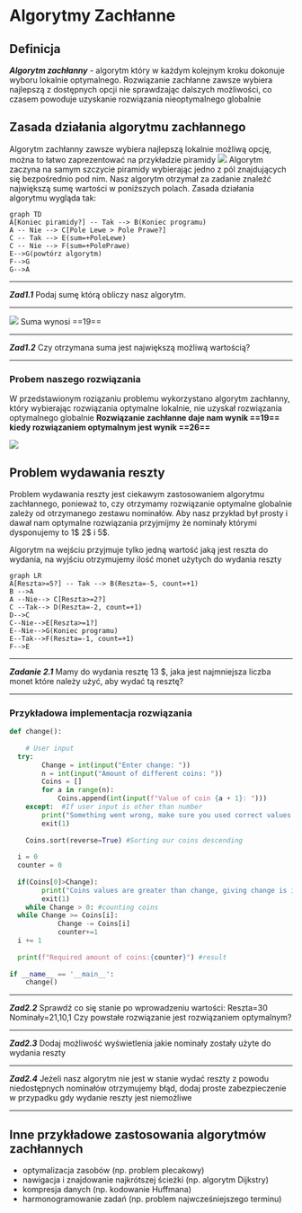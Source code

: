 ﻿# Algorytmy Zachłanne
## Definicja
***Algorytm zachłanny*** - algorytm który w każdym kolejnym kroku dokonuje wyboru lokalnie optymalnego. Rozwiązanie zachłanne zawsze wybiera najlepszą z dostępnych opcji nie sprawdzając dalszych możliwości, co czasem powoduje uzyskanie rozwiązania nieoptymalnego globalnie
## Zasada działania algorytmu zachłannego
Algorytm zachłanny zawsze wybiera najlepszą lokalnie możliwą opcję, można to łatwo zaprezentować na przykładzie piramidy
![](https://cdn.discordapp.com/attachments/1047076190063697940/1310674267008143480/1004.p1.png?ex=67461408&is=6744c288&hm=16ff1b4f54bb0ea1b17110f1693cc78062400b183d5728dbf971ec71ec52c2e6&)
Algorytm zaczyna na samym szczycie piramidy wybierając jedno z pól znajdujących się bezpośrednio pod nim. Nasz algorytm otrzymał za zadanie znaleźć największą sumę wartości w poniższych polach. Zasada działania algorytmu wygląda tak:
```mermaid
graph TD
A[Koniec piramidy?] -- Tak --> B(Koniec programu)
A -- Nie --> C[Pole Lewe > Pole Prawe?]
C -- Tak --> E(sum=+PoleLewe)
C -- Nie --> F(sum=+PolePrawe)
E-->G(powtórz algorytm)
F-->G
G-->A
```
***
***Zad1.1***
Podaj sumę którą obliczy nasz algorytm.
***
![](https://cdn.discordapp.com/attachments/1047076190063697940/1310674468229615658/1004.p6-removebg-preview.png?ex=67461438&is=6744c2b8&hm=700a1364a0eb5a7056577ca54e3e803c267be945678d300850dfefee199b2ef4&)
Suma wynosi ==19==
***
***Zad1.2***
Czy otrzymana suma jest największą możliwą wartością?
***
### Probem naszego rozwiązania
W przedstawionym roziązaniu problemu wykorzystano algorytm zachłanny, który wybierając rozwiązania optymalne lokalnie, nie uzyskał rozwiązania optymalnego globalnie
**Rozwiązanie zachłanne daje nam wynik ==19== kiedy rozwiązaniem optymalnym jest wynik ==26==**

![](https://cdn.discordapp.com/attachments/1047076190063697940/1310677103683043328/1004.p7.png?ex=674616ac&is=6744c52c&hm=4ac9b489b79b350f2bc4ec244ce77dd57cbb19d0fe93d531f2de6128f57a269c&)

## Problem wydawania reszty
Problem wydawania reszty jest ciekawym zastosowaniem algorytmu zachłannego, ponieważ to, czy otrzymamy rozwiązanie optymalne globalnie zależy od otrzymanego zestawu nominałów. Aby nasz przykład był prosty i dawał nam optymalne rozwiązania przyjmijmy że nominały którymi dysponujemy to 1$ 2$ i 5$.

Algorytm na wejściu przyjmuje tylko jedną wartość jaką jest reszta do wydania, na wyjściu otrzymujemy ilość monet użytych do wydania reszty
```mermaid
graph LR
A[Reszta>=5?] -- Tak --> B(Reszta=-5, count=+1)
B -->A
A --Nie--> C[Reszta>=2?]
C --Tak--> D(Reszta=-2, count=+1)
D-->C
C--Nie-->E[Reszta>=1?]
E--Nie-->G(Koniec programu)
E--Tak-->F(Reszta=-1, count=+1)
F-->E

```
 ***
***Zadanie 2.1***
Mamy do wydania resztę 13 $, jaka jest najmniejsza liczba monet które należy użyć, aby wydać tą resztę?
***
### Przykładowa implementacja rozwiązania
```python
def change():  
  
    # User input  
  try:  
        Change = int(input("Enter change: "))  
        n = int(input("Amount of different coins: "))  
        Coins = []  
        for a in range(n):  
            Coins.append(int(input(f"Value of coin {a + 1}: ")))  
    except:  #If user input is other than number
        print("Something went wrong, make sure you used correct values and try again")  
        exit(1)  
  
    Coins.sort(reverse=True) #Sorting our coins descending
  
  i = 0  
  counter = 0  
  
  if(Coins[0]>Change):
        print("Coins values are greater than change, giving change is impossible")  
        exit(1)  
    while Change > 0: #counting coins  
  while Change >= Coins[i]:  
            Change -= Coins[i]  
            counter+=1  
  i += 1  
  
  print(f"Required amount of coins:{counter}") #result  
  
if __name__ == '__main__':  
    change()
```
***
***Zad2.2***
Sprawdź co się stanie po wprowadzeniu wartości:
Reszta=30
Nominały=21,10,1
Czy powstałe rozwiązanie jest rozwiązaniem optymalnym?
***
***Zad2.3***
Dodaj możliwość wyświetlenia jakie nominały zostały użyte do wydania reszty
***
***Zad2.4***
Jeżeli nasz algorytm nie jest w stanie wydać reszty z powodu niedostępnych nominałów otrzymujemy błąd, dodaj proste zabezpieczenie w przypadku gdy wydanie reszty jest niemożliwe
***
## Inne przykładowe zastosowania algorytmów zachłannych

- optymalizacja zasobów (np. problem plecakowy)
-   nawigacja i znajdowanie najkrótszej ścieżki (np. algorytm Dijkstry)
-   kompresja danych (np. kodowanie Huffmana)
-   harmonogramowanie zadań (np. problem najwcześniejszego terminu)

